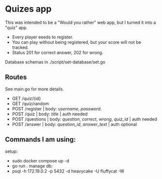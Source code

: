 # Quizes app
This was intended to be a "Would you rather" web app, but I turned it into a "quiz" app.
- Every player eeeds to register.
- You can play without being registered, but your score will not be tracked.
- Status 201 for correct answer, 202 for wrong.

Database schemas in ./script/set-database/set.go

## Routes
See main.go for more details.
- GET /quiz/{id}
- GET /quiz/random
- POST /register  | body: *username*, *password*.
- POST /quiz      | body: *title* | auth needed
- POST /questions | body: *question*, *correct*, *wrong*, *quiz_id* | auth needed
- POST /answer    | body: *question_id*, *answer_text* | auth optional

## Commands I am using:
setup:
- sudo docker compose up -d
- go run .
manage db:
- psql -h 172.19.0.2 -p 5432 -d heavycake -U fluffycat -W 
